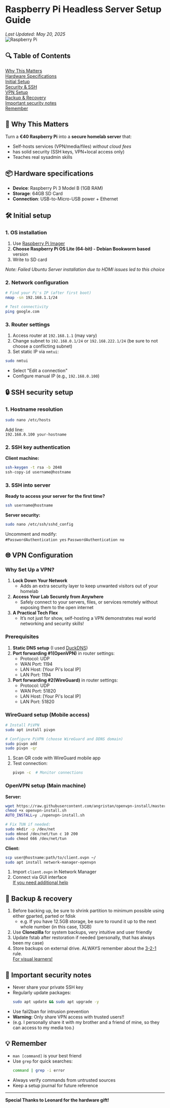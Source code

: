 
# Raspberry Pi Headless Server Setup Guide  
*Last Updated: May 20, 2025*  
![Raspberry Pi](https://img.shields.io/badge/-Raspberry%20Pi%203-CC3542?logo=raspberrypi&logoColor=white)

## 🔍 Table of Contents  
[Why This Matters](#-why-this-matters)  
[Hardware Specifications](#-hardware-specifications)  
[Initial Setup](#%EF%B8%8F-initial-setup)  
[Security & SSH](#-ssh-security-setup)  
[VPN Setup](#-vpn-configuration)  
[Backup & Recovery](#-backup--recovery)  
[Important security notes](#-important-security-notes)  
[Remember](#-remember)

## 🌟 Why This Matters  
Turn a **€40 Raspberry Pi** into a **secure homelab server** that:  
- Self-hosts services (VPN/media/files) *without cloud fees*  
- has solid security (SSH keys, VPN+local access only)  
- Teaches real sysadmin skills 

## 📦 Hardware specifications
- **Device**: Raspberry Pi 3 Model B (1GB RAM)
- **Storage**: 64GB SD Card
- **Connection**: USB-to-Micro-USB power + Ethernet

## 🛠️ Initial setup

### 1. OS installation
1. Use [Raspberry Pi Imager](https://www.raspberrypi.com/software/)
2. **Choose Raspberry Pi OS Lite (64-bit) - Debian Bookworm based** version
3. Write to SD card

*Note: Failed Ubuntu Server installation due to HDMI issues led to this choice*

### 2. Network configuration
```bash
# Find your Pi's IP (after first boot)
nmap -sn 192.168.1.1/24

# Test connectivity
ping google.com
```
### 3. Router settings
1. Access router at `192.168.1.1` (may vary)
2. Change subnet to `192.168.0.1/24` or `192.168.222.1/24` (be sure to not choose a conflicting subnet)
3. Set static IP via `nmtui`:
```bash
sudo nmtui
   ```
   - Select "Edit a connection"
   - Configure manual IP (e.g., `192.168.0.100`)

## 🔒 SSH security setup

### 1. Hostname resolution
```bash
sudo nano /etc/hosts
```
Add line:  
`192.168.0.100 your-hostname`

### 2. SSH key authentication
**Client machine:**
```bash
ssh-keygen -t rsa -b 2048
ssh-copy-id username@hostname
```
### 3. SSH into server
**Ready to access your server for the first time?**
```bash
ssh username@hostname
```
**Server security:**
```bash
sudo nano /etc/ssh/sshd_config
```
Uncomment and modify:  
`#PasswordAuthentication yes` `PasswordAuthentication no`

## 🌐 VPN Configuration

### Why Set Up a VPN?

1. **Lock Down Your Network**
   - Adds an extra security layer to keep unwanted visitors out of your homelab
2. **Access Your Lab Securely from Anywhere**
   - Safely connect to your servers, files, or services remotely without exposing them to the open internet
3. **A Practical Tech Flex**
   - It’s not just for show, self-hosting a VPN demonstrates real world networking and security skills!

### Prerequisites
1. **Static DNS setup** (I used [DuckDNS](https://www.duckdns.org/))
2. **Port forwarding #1(OpenVPN)** in router settings:
   - Protocol: UDP
   - WAN Port: 1194
   - LAN Host: [Your Pi's local IP]
   - LAN Port: 1194
3. **Port forwarding #2(WireGuard)** in router settings:
   - Protocol: UDP
   - WAN Port: 51820
   - LAN Host: [Your Pi's local IP]
   - LAN Port: 51820

### WireGuard setup (Mobile access)
```bash
# Install PiVPN
sudo apt install pivpn

# Configure PiVPN (choose WireGuard and DDNS domain)
sudo pivpn add
sudo pivpn -qr
```

1. Scan QR code with WireGuard mobile app
2. Test connection:
   ```bash
   pivpn -c  # Monitor connections
   ```

### OpenVPN setup (Main machine)
**Server:**
```bash
wget https://raw.githubusercontent.com/angristan/openvpn-install/master/openvpn-install.sh
chmod +x openvpn-install.sh
AUTO_INSTALL=y ./openvpn-install.sh

# Fix TUN if needed:
sudo mkdir -p /dev/net
sudo mknod /dev/net/tun c 10 200
sudo chmod 666 /dev/net/tun
```

**Client:**
```bash
scp user@hostname:path/to/client.ovpn ~/
sudo apt install network-manager-openvpn
```
1. Import `client.ovpn` in Network Manager
2. Connect via GUI interface  
[If you need additional help](https://www.youtube.com/watch?v=CBJMl9MILbg&t=560s)

## 💾 Backup & recovery
1. Before backing up, be sure to shrink partition to minimum possible using either gparted, parted or fdisk
   - e.g. If you have 12.5GB storage, be sure to round it up to the next whole number (in this case, 13GB)
2. Use **Clonezilla** for system backups, very intuitive and user friendly
3. Update fstab after restoration if needed (personally, that has always been my case)
4. Store backups on external drive. ALWAYS remember about the [3-2-1](https://www.veeam.com/blog/321-backup-rule.html) rule. <br>
[For visual learners!](https://www.youtube.com/watch?v=yQ9NpWZ74BU&t=349s)

## 🚨 Important security notes
- Never share your private SSH key
- Regularly update packages:
  ```bash
  sudo apt update && sudo apt upgrade -y
  ```
- Use fail2ban for intrusion prevention
- **Warning:** Only share VPN access with trusted users!!
- (e.g. I personally share it with my brother and a friend of mine, so they can access to my media too.)


## 💡 Remember
- `man [command]` is your best friend
- Use `grep` for quick searches:  
  ```bash
  command | grep -i error
  ```
- Always verify commands from untrusted sources
- Keep a setup journal for future reference

---
  
**Special Thanks to Leonard for the hardware gift!**  
